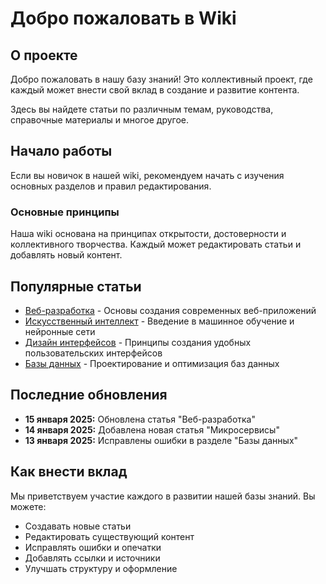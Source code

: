 # Добро пожаловать в Wiki

## О проекте

Добро пожаловать в нашу базу знаний! Это коллективный проект, где каждый может внести свой вклад в создание и развитие контента.

Здесь вы найдете статьи по различным темам, руководства, справочные материалы и многое другое.

## Начало работы

Если вы новичок в нашей wiki, рекомендуем начать с изучения основных разделов и правил редактирования.

### Основные принципы

Наша wiki основана на принципах открытости, достоверности и коллективного творчества. Каждый может редактировать статьи и добавлять новый контент.

## Популярные статьи

- [Веб-разработка](/tech/web-development) - Основы создания современных веб-приложений
- [Искусственный интеллект](/tech/ai) - Введение в машинное обучение и нейронные сети
- [Дизайн интерфейсов](/design/ui-design) - Принципы создания удобных пользовательских интерфейсов
- [Базы данных](/tech/databases) - Проектирование и оптимизация баз данных

## Последние обновления

- **15 января 2025:** Обновлена статья "Веб-разработка"
- **14 января 2025:** Добавлена новая статья "Микросервисы"
- **13 января 2025:** Исправлены ошибки в разделе "Базы данных"

## Как внести вклад

Мы приветствуем участие каждого в развитии нашей базы знаний. Вы можете:

- Создавать новые статьи
- Редактировать существующий контент
- Исправлять ошибки и опечатки
- Добавлять ссылки и источники
- Улучшать структуру и оформление